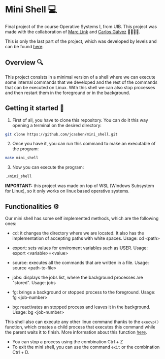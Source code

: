 # Mini Shell 💻

Final project of the course Operative Systems I, from UIB. This project was made with the collaboration of [Marc Link](https://github.com/linkcla) and [Carlos Gálvez](https://github.com/Carlgm-18) 🫱🏽‍🫲🏽.

This is only the last part of the project, which was developed by levels and can be found [here](https://github.com/jcasben/Programacion-Ing-Informatica/tree/master/2-Ing-Informatica/1-Cuatrimestre/sistemas-operativos-I/practica2).

## Overview 🔍

This project consists in a minimal version of a shell where we can execute some internal commands that we developed and the rest of the commands that can be executed on Linux. With this shell we can also stop processes and then restart them in the foreground or in the background.

## Getting it started 🚀

1. First of all, you have to clone this repository. You can do it this way opening a terminal on the desired directory:

```bash
git clone https://github.com/jcasben/mini_shell.git
```

2. Once you have it, you can run this command to make an executable of the program:

```bash
make mini_shell
```

3. Now you can execute the program:

```bash
./mini_shell
```

**IMPORTANT:** this project was made on top of WSL (Windows Subsystem for Linux), so it only works on linux based operative systems.

## Functionalities ⚙️

Our mini shell has some self implemented methods, which are the following ones:

- cd: it changes the directory where we are located. It also has the implementation of accepting paths with white spaces. Usage: cd \<path>

- export: sets values for enviroment variables such as USER. Usage: export \<variable>=\<value>

- source: executes all the commands that are written in a file. Usage: source \<path-to-file>

- jobs: displays the jobs list, where the background processes are "stored". Usage: jobs

- fg: brings a background or stopped process to the foreground. Usage: fg \<job-number>

- bg: reactivates an stopped process and leaves it in the background. Usage: bg \<job-number>

This shell also can execute any other linux command thanks to the `execvp()` function, which creates a child process that executes this command while the parent waits it to finish. More information about this function [here](https://www.qnx.com/developers/docs/6.5.0SP1.update/com.qnx.doc.neutrino_lib_ref/e/execvp.html).

- You can stop a process using the combination Ctrl + Z
- To exit the mini shell, you can use the command `exit` or the combination Ctrl + D.